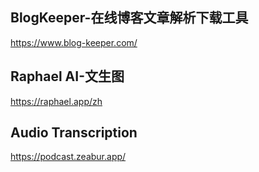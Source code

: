 ## BlogKeeper-在线博客文章解析下载工具
https://www.blog-keeper.com/
## Raphael AI-文生图
https://raphael.app/zh
## Audio Transcription
https://podcast.zeabur.app/
